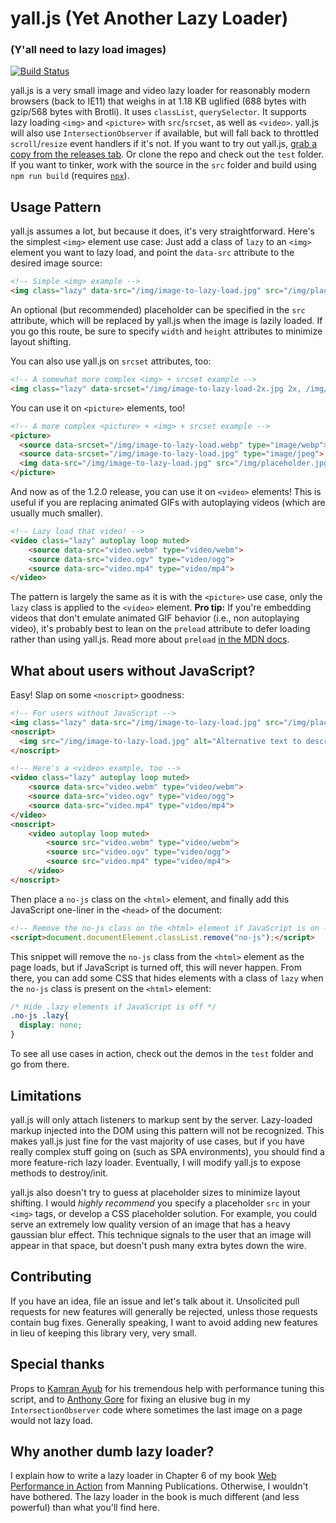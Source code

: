 # yall.js (Yet Another Lazy Loader)
### (Y'all need to lazy load images)

[![Build Status](https://travis-ci.org/malchata/yall.js.svg?branch=master)](https://travis-ci.org/malchata/yall.js)

yall.js is a very small image and video lazy loader for reasonably modern browsers (back to IE11) that weighs in at 1.18 KB uglified (688 bytes with gzip/568 bytes with Brotli). It uses `classList`, `querySelector`. It supports lazy loading `<img>` and `<picture>` with `src`/`srcset`, as well as `<video>`. yall.js will also use `IntersectionObserver` if available, but will fall back to throttled `scroll`/`resize` event handlers if it's not. If you want to try out yall.js, [grab a copy from the releases tab](https://github.com/malchata/yall.js/releases). Or clone the repo and check out the `test` folder. If you want to tinker, work with the source in the `src` folder and build using `npm run build` (requires [`npx`](https://www.npmjs.com/package/npx)).

## Usage Pattern

yall.js assumes a lot, but because it does, it's very straightforward. Here's the simplest `<img>` element use case: Just add a class of `lazy` to an `<img>` element you want to lazy load, and point the `data-src` attribute to the desired image source:

```html
<!-- Simple <img> example -->
<img class="lazy" data-src="/img/image-to-lazy-load.jpg" src="/img/placeholder.jpg" alt="Alternative text to describe image.">
```

An optional (but recommended) placeholder can be specified in the `src` attribute, which will be replaced by yall.js when the image is lazily loaded. If you go this route, be sure to specify `width` and `height` attributes to minimize layout shifting.

You can also use yall.js on `srcset` attributes, too:

```html
<!-- A somewhat more complex <img> + srcset example -->
<img class="lazy" data-srcset="/img/image-to-lazy-load-2x.jpg 2x, /img/image-to-lazy-load-1x.jpg 1x" data-src="/img/image-to-lazy-load-1x.jpg" src="/img/placeholder.jpg" alt="Alternative text to describe image.">
```

You can use it on `<picture>` elements, too!

```html
<!-- A more complex <picture> + <img> + srcset example -->
<picture>
  <source data-srcset="/img/image-to-lazy-load.webp" type="image/webp">
  <source data-srcset="/img/image-to-lazy-load.jpg" type="image/jpeg">
  <img data-src="/img/image-to-lazy-load.jpg" src="/img/placeholder.jpg" class="lazy" alt="Alternative text to describe image.">
</picture>
```

And now as of the 1.2.0 release, you can use it on `<video>` elements! This is useful if you are replacing animated GIFs with autoplaying videos (which are usually much smaller).

```html
<!-- Lazy load that video! -->
<video class="lazy" autoplay loop muted>
	<source data-src="video.webm" type="video/webm">
	<source data-src="video.ogv" type="video/ogg">
	<source data-src="video.mp4" type="video/mp4">
</video>
```

The pattern is largely the same as it is with the `<picture>` use case, only the `lazy` class is applied to the `<video>` element. **Pro tip:** If you're embedding videos that don't emulate animated GIF behavior (i.e., non autoplaying video), it's probably best to lean on the `preload` attribute to defer loading rather than using yall.js. Read more about `preload` [in the MDN docs](https://developer.mozilla.org/en-US/docs/Web/HTML/Element/video).

## What about users without JavaScript?

Easy! Slap on some `<noscript>` goodness:

```html
<!-- For users without JavaScript -->
<img class="lazy" data-src="/img/image-to-lazy-load.jpg" src="/img/placeholder.jpg" alt="Alternative text to describe image.">
<noscript>
  <img src="/img/image-to-lazy-load.jpg" alt="Alternative text to describe image.">
</noscript>

<!-- Here's a <video> example, too -->
<video class="lazy" autoplay loop muted>
	<source data-src="video.webm" type="video/webm">
	<source data-src="video.ogv" type="video/ogg">
	<source data-src="video.mp4" type="video/mp4">
</video>
<noscript>
	<video autoplay loop muted>
		<source src="video.webm" type="video/webm">
		<source src="video.ogv" type="video/ogg">
		<source src="video.mp4" type="video/mp4">
	</video>
</noscript>
```

Then place a `no-js` class on the `<html>` element, and finally add this JavaScript one-liner in the `<head>` of the document:

```html
<!-- Remove the no-js class on the <html> element if JavaScript is on -->
<script>document.documentElement.classList.remove("no-js");</script>
```

This snippet will remove the `no-js` class from the `<html>` element as the page loads, but if JavaScript is turned off, this will never happen. From there, you can add some CSS that hides elements with a class of `lazy` when the `no-js` class is present on the `<html>` element:

```css
/* Hide .lazy elements if JavaScript is off */
.no-js .lazy{
  display: none;
}
```

To see all use cases in action, check out the demos in the `test` folder and go from there.

## Limitations

yall.js will only attach listeners to markup sent by the server. Lazy-loaded markup injected into the DOM using this pattern will not be recognized. This makes yall.js just fine for the vast majority of use cases, but if you have really complex stuff going on (such as SPA environments), you should find a more feature-rich lazy loader. Eventually, I will modify yall.js to expose methods to destroy/init.

yall.js also doesn't try to guess at placeholder sizes to minimize layout shifting. I would _highly recommend_ you specify a placeholder `src` in your `<img>` tags, or develop a CSS placeholder solution. For example, you could serve an extremely low quality version of an image that has a heavy gaussian blur effect. This technique signals to the user that an image will appear in that space, but doesn't push many extra bytes down the wire.

## Contributing

If you have an idea, file an issue and let's talk about it. Unsolicited pull requests for new features will generally be rejected, unless those requests contain bug fixes. Generally speaking, I want to avoid adding new features in lieu of keeping this library very, very small.

## Special thanks

Props to [Kamran Ayub](https://github.com/kamranayub) for his tremendous help with performance tuning this script, and to [Anthony Gore](https://twitter.com/anthonygore) for fixing an elusive bug in my `IntersectionObserver` code where sometimes the last image on a page would not lazy load.

## Why another dumb lazy loader?

I explain how to write a lazy loader in Chapter 6 of my book [Web Performance in Action](https://www.manning.com/books/web-performance-in-action?a_aid=webopt&a_bid=63c31090) from Manning Publications. Otherwise, I wouldn't have bothered. The lazy loader in the book is much different (and less powerful) than what you'll find here.

